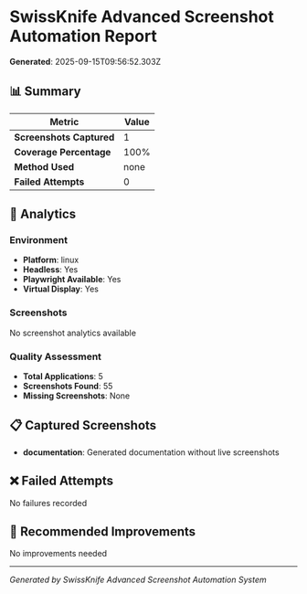 # SwissKnife Advanced Screenshot Automation Report

**Generated**: 2025-09-15T09:56:52.303Z

## 📊 Summary

| Metric | Value |
|--------|-------|
| **Screenshots Captured** | 1 |
| **Coverage Percentage** | 100% |
| **Method Used** | none |
| **Failed Attempts** | 0 |

## 🎯 Analytics

### Environment
- **Platform**: linux
- **Headless**: Yes
- **Playwright Available**: Yes
- **Virtual Display**: Yes

### Screenshots
No screenshot analytics available

### Quality Assessment

- **Total Applications**: 5
- **Screenshots Found**: 55
- **Missing Screenshots**: None


## 📋 Captured Screenshots

- **documentation**: Generated documentation without live screenshots

## ❌ Failed Attempts

No failures recorded

## 🚀 Recommended Improvements

No improvements needed

---
*Generated by SwissKnife Advanced Screenshot Automation System*
